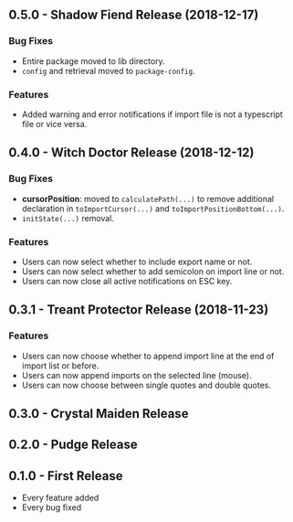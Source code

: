 
## 0.5.0 - Shadow Fiend Release (2018-12-17)

### Bug Fixes
* Entire package moved to lib directory.
* `config` and retrieval moved to `package-config`.

### Features
* Added warning and error notifications if import file is not a typescript file or vice versa.

## 0.4.0 - Witch Doctor Release (2018-12-12)

### Bug Fixes
* **cursorPosition**: moved to `calculatePath(...)` to remove additional declaration in `toImportCursor(...)` and `toImportPositionBottom(...)`.
* `initState(...)` removal.

### Features
* Users can now select whether to include export name or not.
* Users can now select whether to add semicolon on import line or not.
* Users can now close all active notifications on ESC key.

## 0.3.1 - Treant Protector Release (2018-11-23)

### Features
* Users can now choose whether to append import line at the end of import list or before.
* Users can now append imports on the selected line (mouse).
* Users can now choose between single quotes and double quotes.

## 0.3.0 - Crystal Maiden Release

## 0.2.0 - Pudge Release

## 0.1.0 - First Release
* Every feature added
* Every bug fixed
